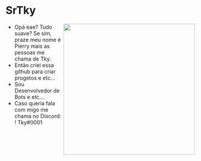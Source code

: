 # SrTky
<img align="right" src="https://user-images.githubusercontent.com/61317250/118313399-0fb6da80-b4c9-11eb-96f1-55458a5af3f1.png" style="width:350px; height:350px; border: 50px; max-width:100%;">

- Opá eae? Tudo suave? Se sim, praze meu nome é Pierry mais as pessoas me chama de Tky.
- Então criei essa github para criar progetos e etc...
- Sou Desenvolvedor de Bots e etc...
- Caso queria fala com migo me chama no Discord: !        Tky#0001
